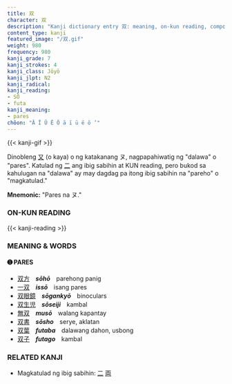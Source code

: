 ```yaml
---
title: 双
character: 双
description: "Kanji dictionary entry 双: meaning, on-kun reading, compounds, origin, related kanji"
content_type: kanji
featured_image: "/双.gif"
weight: 980
frequency: 980
kanji_grade: 7
kanji_strokes: 4
kanji_class: Jōyō
kanji_jlpt: N2
kanji_radical: 
kanji_reading: 
- SŌ
- futa
kanji_meaning:
- pares
chōon: "Ā Ī Ū Ē Ō ā ī ū ē ō ’"
---
```

[//]: # (Don't edit the line below. Kanji animated GIF code is automatically generated.)
{{< kanji-gif >}}

[//]: # (Edit below this line.)

Dinobleng [又](../又) (o kaya) o ng katakanang ヌ, nagpapahiwatig ng "dalawa" o "pares". Katulad ng [二](../二) ang ibig sabihin at KUN reading, pero bukod sa kahulugan na "dalawa" ay may dagdag pa itong ibig sabihin na "pareho" o "magkatulad."
 
**Mnemonic:** "Pares na ヌ."

### ON-KUN READING

[//]: # (Don't edit the line below. ON-KUN READING code is automatically generated.)
{{< kanji-reading >}}

### MEANING & WORDS

#### ➊ **PARES**
  - [双](../双)[方](../方)　***sōhō***　parehong panig
  - [一](../一)[双](../双)　***issō***　isang pares
  - [双](../双)[眼](../眼)[鏡](../鏡)　***sōgankyō***　binoculars
  - [双](../双)[生](../生)[児](../児)　***sōseiji***　kambal
  - [無](../無)[双](../双)　***musō***　walang kapantay
  - [双](../双)[書](../書)　***sōsho***　serye, aklatan
  - [双](../双)[葉](../葉)　***futaba***　dalawang dahon, usbong
  - [双](../双)[子](../子)　***futago***　kambal

### RELATED KANJI
- Magkatulad ng ibig sabihin: [二](../二) [両](../両)
